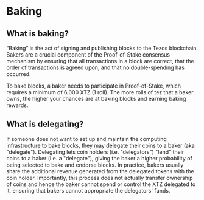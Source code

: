 # Baking

## What is baking? <a href="#what" id="what"></a>

“Baking” is the act of signing and publishing blocks to the Tezos blockchain. Bakers are a crucial component of the Proof-of-Stake consensus mechanism by ensuring that all transactions in a block are correct, that the order of transactions is agreed upon, and that no double-spending has occurred.

To bake blocks, a baker needs to participate in Proof-of-Stake, which requires a minimum of 6,000 XTZ (1 roll). The more rolls of tez that a baker owns, the higher your chances are at baking blocks and earning baking rewards.

## What is delegating?

If someone does not want to set up and maintain the computing infrastructure to bake blocks, they may delegate their coins to a baker (aka "delegate"). Delegating lets coin holders (i.e. "delegators") "lend" their coins to a baker (i.e. a "delegate"), giving the baker a higher probability of being selected to bake and endorse blocks. In practice, bakers usually share the additional revenue generated from the delegated tokens with the coin holder. Importantly, this process does not actually transfer ownership of coins and hence the baker cannot spend or control the XTZ delegated to it, ensuring that bakers cannot appropriate the delegators' funds.
